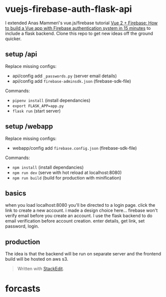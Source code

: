 # vuejs-firebase-auth-flask-api
I extended Anas Mammeri's vue.js/firebase tutorial [Vue 2 + Firebase: How to build a Vue app with Firebase authentication system in 15 minutes](https://medium.com/@anas.mammeri/vue-2-firebase-how-to-build-a-vue-app-with-firebase-authentication-system-in-15-minutes-fdce6f289c3c) to include a flask backend. Clone this repo to get new ideas off the ground quicker.

## setup /api
Replace missing configs:
 - api/config add `_passwords.py` (server email details)
 - api/config add `firebase-adminsdk.json` (firebase-sdk-file)

Commands:
 - `pipenv install` (install dependancies)
 - `export FLASK_APP=app.py`
 - `flask run` (start server)

## setup /webapp
Replace missing configs:
 - webapp/config add `firebase.config.json` (firebase-sdk-file)

Commands:
 - `npm install` (install dependancies)
 - `npm run dev` (serve with hot reload at localhost:8080)
 - `npm run build` (build for production with minification)

## basics
when you load localhost:8080 you'll be directed to a login page. click the link to create a new account. i made a design choice here... firebase won't verify email before you create an account. I use the flask backend to do email verification before account creation. enter details, get link, set password, login.

## production
The idea is that the backend will be run on separate server and the frontend build will be hosted on aws s3.

> Written with [StackEdit](https://stackedit.io/).
# forcasts
